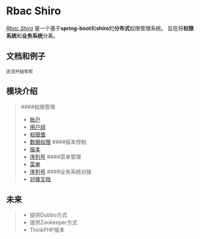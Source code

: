 # Rbac Shiro
[*Rbac Shiro*](http://47.94.129.189/rbac)
是一个基于**spring-boot**和**shiro**的**分布式**权限管理系统。
旨在将**权限系统**和**业务系统**分离。

## 文档和例子
    还没开始写呢
## 模块介绍
>   ####权限管理
>   *   [账户](docs/AuthUser.md)
>   *   [用户组](docs/AuthGroup.md)
>   *   [权限值](docs/AuthRule.md)
>   *   [数据权限](docs/Department.md)
>   ####版本控制
>   *   [版本](docs/Version.md)
>   *   [序列号](docs/License.md)
>   ####菜单管理
>   *   [菜单](docs/Menu.md)
>   *   [序列号](docs/License.md)
>   ####业务系统对接
>   *   [对接文档](docs/deploy/Deploy.md)
## 未来
>   * 提供Dubbo方式 
>   * 提供Zookeeper方式
>   * ThinkPHP版本